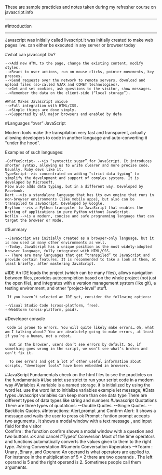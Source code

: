 These are sample practicles and notes taken during my refresher course on javascript.info
___________________________________________________________________________
#Introduction
_______________________________
Javascript was initially called livescript.It was initially created to make web pages live. can either be executed in any server or browser today

#what can javascript Do?

    -->Add new HTML to the page, change the existing content, modify styles.
    -->React to user actions, run on mouse clicks, pointer movements, key presses.
    -->Send requests over the network to remote servers, download and upload files (so-called AJAX and COMET technologies).
    -->Get and set cookies, ask questions to the visitor, show messages.
    -->Remember the data on the client-side (“local storage”).

    #What Makes Javascript unique
    -->Full integration with HTML/CSS.
    -->Simple things are done simply.
    -->Supported by all major browsers and enabled by defa

#Languages “over” JavaScript

Modern tools make the transpilation very fast and transparent, actually allowing developers to code in another language and auto-converting it “under the hood”.

Examples of such languages:

    -CoffeeScript- -->is “syntactic sugar” for JavaScript. It introduces shorter syntax, allowing us to write clearer and more precise code. Usually, Ruby devs like it.
    TypeScript-->is concentrated on adding “strict data typing” to simplify the development and support of complex systems. It is developed by Microsoft.
    Flow also adds data typing, but in a different way. Developed by Facebook.
    Dart -->is a standalone language that has its own engine that runs in non-browser environments (like mobile apps), but also can be transpiled to JavaScript. Developed by Google.
    Brython -->is a Python transpiler to JavaScript that enables the writing of applications in pure Python without JavaScript.
    Kotlin -->is a modern, concise and safe programming language that can target the browser or Node.
#Summary

    --JavaScript was initially created as a browser-only language, but it is now used in many other environments as well.
    --Today, JavaScript has a unique position as the most widely-adopted browser language, fully integrated with HTML/CSS.
    -- There are many languages that get “transpiled” to JavaScript and provide certain features. It is recommended to take a look at them, at least briefly, after mastering JavaScript.

#IDE
     An IDE loads the project (which can be many files), allows navigation between files, provides autocompletion based on the whole project (not just the open file), and integrates with a version management system (like git), a testing environment, and other “project-level” stuff.

     If you haven’t selected an IDE yet, consider the following options:

    --Visual Studio Code (cross-platform, free).
    --WebStorm (cross-platform, paid).
#Developer console

     Code is prone to errors. You will quite likely make errors… Oh, what am I talking about? You are absolutely going to make errors, at least if you’re a human, not a robot.

      But in the browser, users don’t see errors by default. So, if something goes wrong in the script, we won’t see what’s broken and can’t fix it.

      To see errors and get a lot of other useful information about scripts, “developer tools” have been embedded in browsers.

     
#JavaScript Fundamentals
check on the html files to see the practicles on the fundamentals
#Use strict 
     use strict to run your script code in a modern way
#Variables
  A variable is a named storage. it is initialized by using the word let.
  use the word let to initialize variables
  example 
  let message;
  #Data types 
  Javascript variables can keep more than one data type
  There are different types of data types like string and numbers 
  #Javascript Quotations
  There are three types of quotations:
  --Double Quotes. 
  --Single Quotes.
  --Backticks Quotes.
  #Interactions: Alert,prompt ,and Confirm
  Alert: It shows a message and waits the user to press ok 
  Prompt : funtion prompt accepts two arguments . It shows a modal window with a text message , and input field for the visitor  
  Confirm : the function confirm shows a modal window with a question and two buttons :ok and cancel
  #Typeof Conversion
  Most of the time operators and functions automatically converts the values given to them to the right type.
  #string Converstation
  #Numeric Conversation
  #operators 
  -->Tearm : Unary ,Binary ,and Operand
  An operand is what operators are applied to. For instance in the multiplication of 5 * 2 there are two operands . The left operand is 5 and the right operand is 2. Sometimes people call them arguments.


